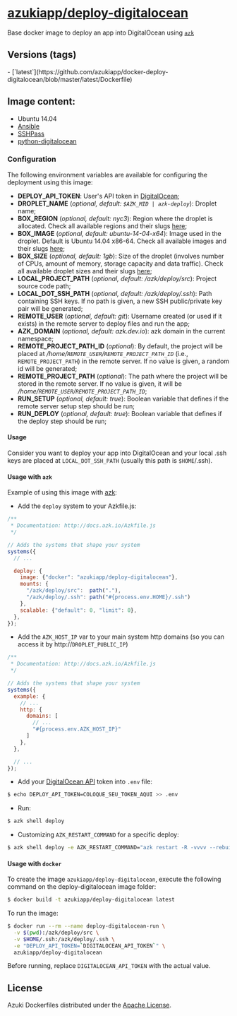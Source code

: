 [azukiapp/deploy-digitalocean](http://images.azk.io/#/deploy-digitalocean)
==================

Base docker image to deploy an app into DigitalOcean using [`azk`](http://azk.io)

Versions (tags)
---

<versions>
- [`latest`](https://github.com/azukiapp/docker-deploy-digitalocean/blob/master/latest/Dockerfile)
</versions>

Image content:
---

- Ubuntu 14.04
- [Ansible](http://www.ansible.com)
- [SSHPass](http://sourceforge.net/projects/sshpass/)
- [python-digitalocean](https://github.com/koalalorenzo/python-digitalocean)

### Configuration
The following environment variables are available for configuring the deployment using this image:

- **DEPLOY_API_TOKEN**: User's API token in [DigitalOcean][do-api-token];
- **DROPLET_NAME** (*optional, default: `$AZK_MID | azk-deploy`*): Droplet name;
- **BOX_REGION** (*optional, default: nyc3*): Region where the droplet is allocated. Check all available regions and their slugs [here](https://developers.digitalocean.com/documentation/v2/#list-all-regions);
- **BOX_IMAGE** (*optional, default: ubuntu-14-04-x64*): Image used in the droplet. Default is Ubuntu 14.04 x86-64. Check all available images and their slugs [here](https://developers.digitalocean.com/documentation/v2/#list-all-distribution-images);
- **BOX_SIZE** (*optional, default: 1gb*): Size of the droplet (involves number of CPUs, amount of memory, storage capacity and data traffic). Check all available droplet sizes and their slugs [here](https://developers.digitalocean.com/documentation/v2/#list-all-sizes);
- **LOCAL_PROJECT_PATH** (*optional, default: /azk/deploy/src*): Project source code path;
- **LOCAL_DOT_SSH_PATH** (*optional, default: /azk/deploy/.ssh*): Path containing SSH keys. If no path is given, a new SSH public/private key pair will be generated;
- **REMOTE_USER** (*optional, default: git*): Username created (or used if it exists) in the remote server to deploy files and run the app;
- **AZK_DOMAIN** (*optional, default: azk.dev.io*): azk domain in the current namespace;
- **REMOTE_PROJECT_PATH_ID** (*optional*): By default, the project will be placed at */home/`REMOTE_USER`/`REMOTE_PROJECT_PATH_ID`* (i.e., `REMOTE_PROJECT_PATH`) in the remote server. If no value is given, a random id will be generated;
- **REMOTE_PROJECT_PATH** (*optional*): The path where the project will be stored in the remote server. If no value is given, it will be */home/`REMOTE_USER`/`REMOTE_PROJECT_PATH_ID`*;
- **RUN_SETUP** (*optional, default: true*): Boolean variable that defines if the remote server setup step should be run;
- **RUN_DEPLOY** (*optional, default: true*): Boolean variable that defines if the deploy step should be run;

#### Usage

Consider you want to deploy your app into DigitalOcean and your local .ssh keys are placed at `LOCAL_DOT_SSH_PATH` (usually this path is `$HOME`/.ssh).

#### Usage with `azk`

Example of using this image with [azk](http://azk.io):

- Add the `deploy` system to your Azkfile.js:

```js
/**
 * Documentation: http://docs.azk.io/Azkfile.js
 */

// Adds the systems that shape your system
systems({
  // ...

  deploy: {
    image: {"docker": "azukiapp/deploy-digitalocean"},
    mounts: {
      "/azk/deploy/src":  path("."),
      "/azk/deploy/.ssh": path("#{process.env.HOME}/.ssh")
    },
    scalable: {"default": 0, "limit": 0},
  },
});
```

- Add the `AZK_HOST_IP` var to your main system http domains (so you can access it by http://`DROPLET_PUBLIC_IP`)
```js
/**
 * Documentation: http://docs.azk.io/Azkfile.js
 */

// Adds the systems that shape your system
systems({
  example: {
    // ...
    http: {
      domains: [
        // ...
        "#{process.env.AZK_HOST_IP}"
      ]
    },
  },

  // ...
});
```

- Add your [DigitalOcean API][do-api-token] token into `.env` file:
```bash
$ echo DEPLOY_API_TOKEN=COLOQUE_SEU_TOKEN_AQUI >> .env
```

- Run:
```bash
$ azk shell deploy
```

- Customizing `AZK_RESTART_COMMAND` for a specific deploy:
```bash
$ azk shell deploy -e AZK_RESTART_COMMAND="azk restart -R -vvvv --rebuild"
```

#### Usage with `docker`

To create the image `azukiapp/deploy-digitalocean`, execute the following command on the deploy-digitalocean image folder:

```sh
$ docker build -t azukiapp/deploy-digitalocean latest
```

To run the image:

```sh
$ docker run --rm --name deploy-digitalocean-run \
  -v $(pwd):/azk/deploy/src \
  -v $HOME/.ssh:/azk/deploy/.ssh \
  -e "DEPLOY_API_TOKEN=`DIGITALOCEAN_API_TOKEN`" \
  azukiapp/deploy-digitalocean
```

Before running, replace `DIGITALOCEAN_API_TOKEN` with the actual value.


## License

Azuki Dockerfiles distributed under the [Apache License](https://github.com/azukiapp/docker-deploy-digitalocean/blob/master/LICENSE).

[do-api-token]: https://cloud.digitalocean.com/settings/applications
